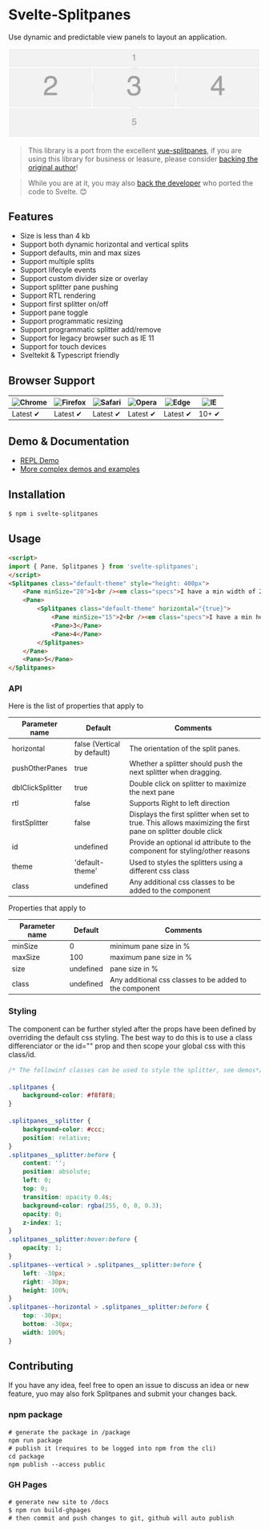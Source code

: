 # Svelte-Splitpanes

Use dynamic and predictable view panels to layout an application.

![screenshot](./static/screenshot.jpg)

> This library is a port from the excellent [vue-splitpanes](https://antoniandre.github.io/splitpanes/), if you are using this library for business or leasure, please consider [backing the original author](https://github.com/sponsors/antoniandre)!

> While you are at it, you may also [back the developer](https://github.com/sponsors/orefalo) who ported the code to Svelte. :blush:

## Features

- Size is less than 4 kb
- Support both dynamic horizontal and vertical splits
- Support defaults, min and max sizes
- Support multiple splits
- Support lifecyle events
- Support custom divider size or overlay
- Support splitter pane pushing
- Support RTL rendering
- Support first splitter on/off
- Support pane toggle
- Support programmatic resizing
- Support programmatic splitter add/remove
- Support for legacy browser such as IE 11
- Support for touch devices
- Sveltekit & Typescript friendly

## Browser Support

| ![Chrome](https://raw.github.com/alrra/browser-logos/master/src/chrome/chrome_48x48.png) | ![Firefox](https://raw.github.com/alrra/browser-logos/master/src/firefox/firefox_48x48.png) | ![Safari](https://raw.github.com/alrra/browser-logos/master/src/safari/safari_48x48.png) | ![Opera](https://raw.github.com/alrra/browser-logos/master/src/opera/opera_48x48.png) | ![Edge](https://raw.github.com/alrra/browser-logos/master/src/edge/edge_48x48.png) | ![IE](https://raw.github.com/alrra/browser-logos/master/src/archive/internet-explorer_9-11/internet-explorer_9-11_48x48.png) |
| ---------------------------------------------------------------------------------------- | ------------------------------------------------------------------------------------------- | ---------------------------------------------------------------------------------------- | ------------------------------------------------------------------------------------- | ---------------------------------------------------------------------------------- | ---------------------------------------------------------------------------------------------------------------------------- |
| Latest ✔                                                                                 | Latest ✔                                                                                    | Latest ✔                                                                                 | Latest ✔                                                                              | Latest ✔                                                                           | 10+ ✔                                                                                                                        |

## Demo & Documentation

* [REPL Demo](https://svelte.dev/repl/1e96cbd4bcd148e3b85a4c8ca76d7309?version=3.48.0)
* [More complex demos and examples](https://orefalo.github.io/svelte-splitpanes/)

## Installation

```shell
$ npm i svelte-splitpanes
```

## Usage

```html
<script>
import { Pane, Splitpanes } from 'svelte-splitpanes';
</script>
<Splitpanes class="default-theme" style="height: 400px">
	<Pane minSize="20">1<br /><em class="specs">I have a min width of 20%</em></Pane>
	<Pane>
		<Splitpanes class="default-theme" horizontal="{true}">
			<Pane minSize="15">2<br /><em class="specs">I have a min height of 15%</em></Pane>
			<Pane>3</Pane>
			<Pane>4</Pane>
		</Splitpanes>
	</Pane>
	<Pane>5</Pane>
</Splitpanes>
```

### API

Here is the list of properties that apply to <Splitpanes>

| Parameter name   | Default                     | Comments                                                                                                     |
| ---------------- | --------------------------- | ------------------------------------------------------------------------------------------------------------ |
| horizontal       | false (Vertical by default) | The orientation of the split panes.                                                                          |
| pushOtherPanes   | true                        | Whether a splitter should push the next splitter when dragging.                                              |
| dblClickSplitter | true                        | Double click on splitter to maximize the next pane                                                           |
| rtl              | false                       | Supports Right to left direction                                                                             |
| firstSplitter    | false                       | Displays the first splitter when set to true. This allows maximizing the first pane on splitter double click |
| id               | undefined                   | Provide an optional id attribute to the component for styling/other reasons                                  |
| theme            | 'default-theme'             | Used to styles the splitters using a different css class                                                     |
| class            | undefined                   | Any additional css classes to be added to the component                                                      |

Properties that apply to <Pane>

| Parameter name | Default   | Comments               |
| -------------- | --------- | ---------------------- |
| minSize        | 0         | minimum pane size in % |
| maxSize        | 100       | maximum pane size in % |
| size           | undefined | pane size in %         |
| class          | undefined | Any additional css classes to be added to the component |

### Styling

The component can be further styled after the props have been defined by overriding the default css styling. The best way to do this is to use a class differenciator or the id="" prop and then scope your global css with this class/id.

```css
/* The followinf classes can be used to style the splitter, see demos*/

.splitpanes {
	background-color: #f8f8f8;
}

.splitpanes__splitter {
	background-color: #ccc;
	position: relative;
}
.splitpanes__splitter:before {
	content: '';
	position: absolute;
	left: 0;
	top: 0;
	transition: opacity 0.4s;
	background-color: rgba(255, 0, 0, 0.3);
	opacity: 0;
	z-index: 1;
}
.splitpanes__splitter:hover:before {
	opacity: 1;
}
.splitpanes--vertical > .splitpanes__splitter:before {
	left: -30px;
	right: -30px;
	height: 100%;
}
.splitpanes--horizontal > .splitpanes__splitter:before {
	top: -30px;
	bottom: -30px;
	width: 100%;
}
```

## Contributing

If you have any idea, feel free to open an issue to discuss an idea or new feature, yuo may also fork Splitpanes and submit your changes back.

### npm package

```shell
# generate the package in /package
npm run package
# publish it (requires to be logged into npm from the cli)
cd package
npm publish --access public
```

### GH Pages

```shell
# generate new site to /docs
$ npm run build-ghpages
# then commit and push changes to git, github will auto publish
```
